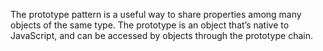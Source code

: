 The prototype pattern is a useful way to share properties among many objects of the same type. The prototype is an object that’s native to JavaScript, and can be accessed by objects through the prototype chain.